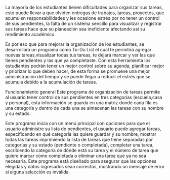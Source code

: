 La mayoría de los estudiantes tienen dificultades para organizar sus tareas, esto puede llevar a que olviden entregas de trabajos, tareas, proyectos, 
que acumulen responsabilidades y les ocasione estrés por no tener un control de sus pendientes, 
la falta de un sistema sencillo para visualizar y registrar sus tareas hace que su planeación sea ineficiente afectando así su rendimiento académico. 

Es por eso que para mejorar la organización de los estudiantes, se desarrollará un programa como To-Do List el cual te permitirá agregar nuevas tareas,visualizar todas tus tareas, 
te dejará marcar y ver las que tienes pendientes y las que ya completaste. 
Con esta herramienta los estudiantes podrán tener un mejor control sobre su agenda, planificar mejor y priorizar lo que deben hacer, de esta forma se promueve una mejor administración 
del tiempo y se puede llegar a reducir el estrés que se acumula debido a la acumulación de tareas. 

Funcionamiento general
Este programa de organización de tareas permite al usuario tener control de sus pendientes en tres categorías (escuela,casa y personal), esta información se guarda en una matriz donde cada fila es una categoría y dentro de cada una se almacenan las tareas con su nombre y su estado. 

Este programa inicia con un menú principal con opciones para que el usuario administre su lista de pendientes, el usuario puede agregar tareas, especificando en qué categoría las quiere guardar y su nombre, mostrar todas las tareas imprimiendo la lista de tareas que tiene separadas por categorías y su estado (pendiente o completada), completar una tarea, escribiendo la categoría de dónde está su tarea y el número de tarea que quiere marcar como completada o eliminar una tarea que ya no sea necesaria. Este programa está diseñado para asegurar que las opciones elegidas y datos ingresados sean correctos, mostrando un mensaje de error si alguna selección es inválida. 
